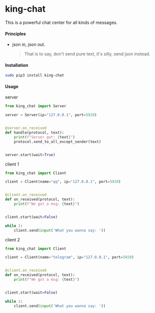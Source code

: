 # king-chat
This is a powerful chat center for all kinds of messages.

#### Principles
* json in, json out. 
    > That is to say, don't send pure text, it's silly, send json instead.

#### Installation
```bash
sudo pip3 install king-chat
```

#### Usage
server
```python
from king_chat import Server

server = Server(ip="127.0.0.1", port=5920)


@server.on_received
def handle(protocol, text):
    print(f"Server got: {text}")
    protocol.send_to_all_except_sender(text)


server.start(wait=True)
```

client 1
```python
from king_chat import Client

client = Client(name="qq", ip="127.0.0.1", port=5920)


@client.on_received
def on_received(protocol, text):
    print(f"We got a msg: {text}")


client.start(wait=False)

while 1:
    client.send(input('What you wanna say: '))
```

client 2
```python
from king_chat import Client

client = Client(name="telegram", ip="127.0.0.1", port=5920)


@client.on_received
def on_received(protocol, text):
    print(f"We got a msg: {text}")


client.start(wait=False)

while 1:
    client.send(input('What you wanna say: '))
```